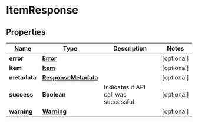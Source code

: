 
# ItemResponse

## Properties
Name | Type | Description | Notes
------------ | ------------- | ------------- | -------------
**error** | [**Error**](Error.md) |  |  [optional]
**item** | [**Item**](Item.md) |  |  [optional]
**metadata** | [**ResponseMetadata**](ResponseMetadata.md) |  |  [optional]
**success** | **Boolean** | Indicates if API call was successful |  [optional]
**warning** | [**Warning**](Warning.md) |  |  [optional]



